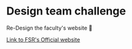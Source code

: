 # Design team challenge

Re-Design the faculty's website 🙂

[Link to FSR's Official website](http://www.fsr.ac.ma/)
